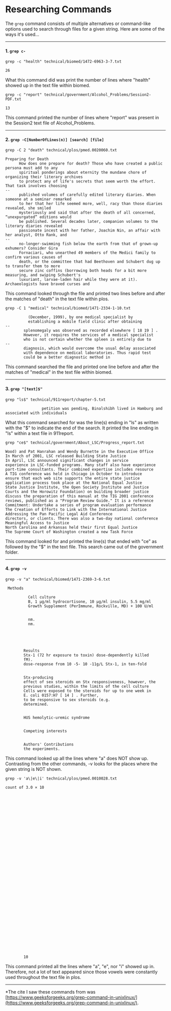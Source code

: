 # Researching Commands
The ```grep``` command consists of multiple alternatives or command-like options used to search through files for a given string. Here are some of the ways it's used... 

***

#### 1. ```grep c-```
  ```
  grep -c "health" technical/biomed/1472-6963-3-7.txt
  ```
  ```
  26
  ```
 What this command did was print the number of lines where "health" showed up in the text file within biomed. 
  ```
  grep -c "report" technical/government/Alcohol_Problems/Session2-PDF.txt
  ``` 
  ```
  13
  ```
 This command printed the number of lines where "report" was present in the Session2 text file of Alcohol_Problems.

***

#### 2. ```grep -C[NumberOfLines(n)] [search] [file]``` 
  ```
  grep -C 2 "death" technical/plos/pmed.0020060.txt
  ``` 
  ```
  Preparing for Death
        How does one prepare for death? Those who have created a public persona must add to any
        spiritual ponderings about eternity the mundane chore of organizing their literary archives
        to protect any of life's secrets that seem worth the effort. That task involves choosing
--
        published volumes of carefully edited literary diaries. When someone at a seminar remarked
        to her that her life seemed more, well, racy than those diaries revealed, she smiled
        mysteriously and said that after the death of all concerned, “unexpurgated” editions would
        be published. Several decades later, companion volumes to the literary diaries revealed
        passionate incest with her father, Joachim Nin, an affair with her analyst, Otto Rank, and
--
        no-longer-swimming fish below the earth from that of grown-up exhumers? Consider Gira
        Fornaciari, who unearthed 49 members of the Medici family to confirm various causes of
        death, or the committee that had Beethoven and Schubert dug up to transfer them to more
        secure zinc coffins (borrowing both heads for a bit more measuring, and swiping Schubert's
        luxuriant, larvae-laden hair while they were at it). Archaeologists have braved curses and
 ```
 
This command looked through the file and printed two lines before and after the matches of "death" in the text file within plos.


```
grep -C 1 "medical" technical/biomed/1471-2334-1-10.txt
```


```three villages of each PHC during autumn season
          (December, 1999), by one medical specialist by
          establishing a mobile field clinic after obtaining
--
        splenomegaly was observed as recorded elsewhere [ 18 19 ] .
        However, it requires the services of a medical specialist
        who is not certain whether the spleen is entirely due to
--
        diagnosis, which would overcome the usual delay associated
        with dependence on medical laboratories. Thus rapid test
        could be a better diagnostic method in 
 ```
 

This command searched the file and printed one line before and after the matches of "medical" in the text file within biomed.

***

#### 3. ```grep "[text]$"```

```
grep "ls$" technical/911report/chapter-5.txt 
```

```
                petition was pending, Binalshibh lived in Hamburg and associated with individuals
```
What this command searched for was the line(s) ending in "ls" as written with the "$" to indicate the end of the search. It printed the line ending in "ls" within a text file in 911report.
```
grep "ce$" technical/government/About_LSC/Progress_report.txt 
```
```
Wood) and Pat Hanrahan and Wendy Burnette in the Executive Office
In March of 2001, LSC released Building State Justice
In April, LSC announced significant changes in service
experience in LSC-funded programs. Many staff also have experience
part-time consultants. Their combined expertise includes resource
A TIG conference was held in Chicago in October to introduce
ensure that each web site supports the entire state justice
application process took place at the National Equal Justice
State Justice Institute, the Open Society Institute and Justice
Courts and the Horowitz Foundation) on building broader justice
discuss the preparation of this manual at the TIG 2001 conference
reviews, published as a "Program Review Guide." It is a reference
Commitment: Undertake a series of program evaluation performance
The Creation of Efforts to Link with the International Justice
Addressing the Pan Pacific Legal Aid Conference
directors, or clients. There was also a two-day national conference
Meaningful Access to Justice
North Carolina and Arkansas held their first Equal Justice
The Supreme Court of Washington created a new Task Force
```
This command looked for and printed the line(s) that ended with "ce" as followed by the "$" in the text file. This search came out of the government folder.
***

#### 4. ```grep -v```
```
grep -v "a" technical/biomed/1471-2369-3-6.txt    
```
```
 Methods
        
          Cell culture
          B, 1 μg/ml hydrocortisone, 10 μg/ml insulin, 5.5 mg/ml
          Growth Supplement (PerImmune, Rockville, MD) + 100 U/ml
        
        
          nm.
          nm.
        
        
        
      
      
        Results
        Stx-1 (72 hr exposure to toxin) dose-dependently killed
        fM).
        dose-response from 10 -5- 10 -11g/L Stx-1, in ten-fold
      
      
        Stx-producing 
        effect of sex steroids on Stx responsiveness, however, the
        previous studies, within the limits of the cell culture
        Cells were exposed to the steroids for up to one week in
        E. coli 0157:H7 [ 14 ] . Further,
        to be responsive to sex steroids (e.g.
        determined.
      
      
        HUS hemolytic-uremic syndrome
      
      
        Competing interests
      
      
        Authors' Contributions
        the experiments.
 ```
This command looked up all the lines where "a" does NOT show up. Contrasting from the other commands, -v looks for the places where the given string is NOT shown.
```
grep -v 'a\|e\|i' technical/plos/pmed.0010028.txt     
```
```
count of 3.0 × 10
        
        
        
        
          
          
          
          
          
          
        
        
        
        
          
          
          
          
          
          
        
        
        
        
        
      
      
        
        
        
        
        
        
        
        
      
      
        10
```
This command printed all the lines where "a", "e", nor "i" showed up in. Therefore, not a lot of text appeared since those vowels were constantly used throughout the text file in plos.

***
*The cite I saw these commands from was [https://www.geeksforgeeks.org/grep-command-in-unixlinux/](https://www.geeksforgeeks.org/grep-command-in-unixlinux/).
